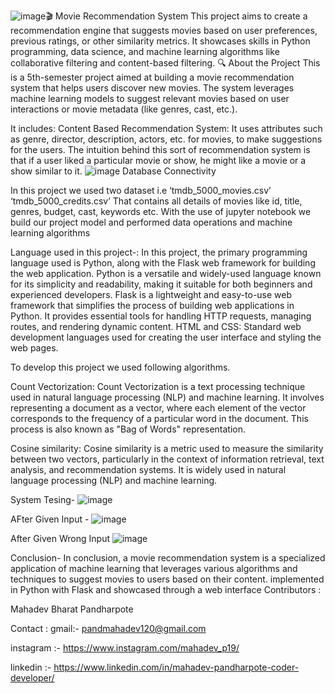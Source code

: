 ![image](https://github.com/user-attachments/assets/abd6cddb-37d2-4c63-a79b-6033b15c602e)🎬 Movie Recommendation System
This project aims to create a recommendation engine that suggests movies based on user preferences, previous ratings, or other similarity metrics. It showcases skills in Python programming, data science, and machine learning algorithms like collaborative filtering and content-based filtering.
🔍 About the Project
This is a 5th-semester project aimed at building a movie recommendation system that helps users discover new movies. The system leverages machine learning models to suggest relevant movies based on user interactions or movie metadata (like genres, cast, etc.).

It includes:
Content Based Recommendation System: 
It uses attributes such as genre, director, description, actors, etc. for movies, to make suggestions for the users. 
The intuition behind this sort of recommendation system is that if a user liked a particular movie or show, he might like a movie or a show similar to it.
![image](https://github.com/user-attachments/assets/2e32dd47-f842-4ba9-ab21-5ec9edc9a61d)
Database Connectivity

In this project we used two dataset i.e
‘tmdb_5000_movies.csv’
‘tmdb_5000_credits.csv’ 
That contains all details of movies like id, title, genres, budget, cast, keywords etc. 
With the use of jupyter notebook we build our project model and performed data operations and machine learning algorithms 

Language used in this project-:
In this project, the primary programming language used is Python, along with the Flask web framework for building the web application. Python is a versatile and widely-used language known for its simplicity and readability, making it suitable for both beginners and experienced developers.
Flask is a lightweight and easy-to-use web framework that simplifies the process of building web applications in Python. It provides essential tools for handling HTTP requests, managing routes, and rendering dynamic content.
HTML and CSS: Standard web development languages used for creating the user interface and styling the web pages.

To develop this  project we used following algorithms.

Count Vectorization: Count Vectorization is a text processing technique used in natural language processing (NLP) and machine learning. It involves representing a document as a vector, where each element of the vector corresponds to the frequency of a particular word in the document. This process is also known as "Bag of Words" representation.

Cosine similarity: Cosine similarity is a metric used to measure the similarity between two vectors, particularly in the context of information retrieval, text analysis, and recommendation systems. It is widely used in natural language processing (NLP) and machine learning.

System Tesing-
![image](https://github.com/user-attachments/assets/aebad5da-c3d1-4bf2-b375-f44795371b66)

AFter Given Input -
![image](https://github.com/user-attachments/assets/d739c26c-5d98-4571-a504-f70bd53e6aba)

After Given Wrong Input
![image](https://github.com/user-attachments/assets/5a00accb-6152-4c91-90db-9af90da2f6e4)

Conclusion-
	 In conclusion, a movie recommendation system is a specialized application of machine learning that leverages various algorithms and techniques to suggest movies to users based on their content. implemented in Python with Flask and showcased through a web interface
Contributors :

Mahadev Bharat Pandharpote

Contact : gmail:- pandmahadev120@gmail.com

instagram :- https://www.instagram.com/mahadev_p19/

linkedin :- https://www.linkedin.com/in/mahadev-pandharpote-coder-developer/
